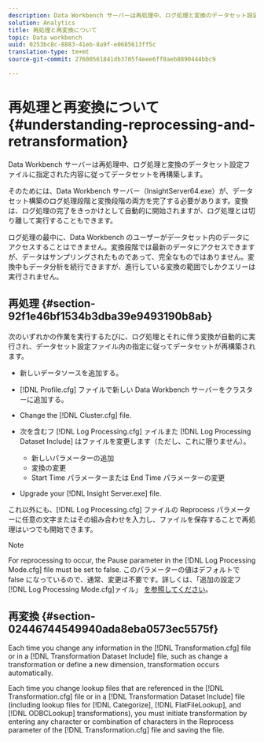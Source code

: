 ```yaml
---
description: Data Workbench サーバーは再処理中、ログ処理と変換のデータセット設定ファイルに指定された内容に従ってデータセットを再構築します。
solution: Analytics
title: 再処理と再変換について
topic: Data workbench
uuid: 0253bc8c-8883-41eb-8a9f-e0685613ff5c
translation-type: tm+mt
source-git-commit: 27600561841db3705f4eee6ff0aeb8890444bbc9

---
```



# 再処理と再変換について{#understanding-reprocessing-and-retransformation}

Data Workbench サーバーは再処理中、ログ処理と変換のデータセット設定ファイルに指定された内容に従ってデータセットを再構築します。

そのためには、Data Workbench サーバー（InsightServer64.exe）が、データセット構築のログ処理段階と変換段階の両方を完了する必要があります。変換は、ログ処理の完了をきっかけとして自動的に開始されますが、ログ処理とは切り離して実行することもできます。

ログ処理の最中に、Data Workbench のユーザーがデータセット内のデータにアクセスすることはできません。変換段階では最新のデータにアクセスできますが、データはサンプリングされたものであって、完全なものではありません。変換中もデータ分析を続行できますが、進行している変換の範囲でしかクエリーは実行されません。

## 再処理 {#section-92f1e46bf1534b3dba39e9493190b8ab}

次のいずれかの作業を実行するたびに、ログ処理とそれに伴う変換が自動的に実行され、データセット設定ファイル内の指定に従ってデータセットが再構築されます。

* 新しいデータソースを追加する。
* [!DNL Profile.cfg] ファイルで新しい Data Workbench サーバーをクラスターに追加する。
* Change the [!DNL Cluster.cfg] file.
* 次を含むフ [!DNL Log Processing.cfg] ァイルまた [!DNL Log Processing Dataset Include] はファイルを変更します（ただし、これに限りません）。

   * 新しいパラメーターの追加
   * 変換の変更
   * Start Time パラメーターまたは End Time パラメーターの変更

* Upgrade your [!DNL Insight Server.exe] file.

これ以外にも、[!DNL Log Processing.cfg] ファイルの Reprocess パラメーターに任意の文字またはその組み合わせを入力し、ファイルを保存することで再処理はいつでも開始できます。

>[!NOTE]
>
>For reprocessing to occur, the Pause parameter in the [!DNL Log Processing Mode.cfg] file must be set to false. このパラメーターの値はデフォルトで false になっているので、通常、変更は不要です。詳しくは、「追加の設定フ [!DNL Log Processing Mode.cfg]ァイル」 [を参照してください](/help/home/c-dataset-const-proc/c-add-config-files/c-add-config-files.md)。

## 再変換 {#section-02446744549940ada8eba0573ec5575f}

Each time you change any information in the [!DNL Transformation.cfg] file or in a [!DNL Transformation Dataset Include] file, such as change a transformation or define a new dimension, transformation occurs automatically.

Each time you change lookup files that are referenced in the [!DNL Transformation.cfg] file or in a [!DNL Transformation Dataset Include] file (including lookup files for [!DNL Categorize], [!DNL FlatFileLookup], and [!DNL ODBCLookup] transformations), you must initiate transformation by entering any character or combination of characters in the Reprocess parameter of the [!DNL Transformation.cfg] file and saving the file.
